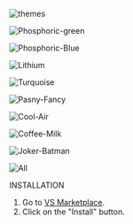 ![themes](https://user-images.githubusercontent.com/14194924/142741314-1a367658-fb99-4ebb-beb4-d15e6ee3f859.png)

![Phosphoric-green](https://user-images.githubusercontent.com/14194924/143615947-a796880a-9b2e-48cf-8c4e-f99812caf7f7.png)

![Phosphoric-Blue](https://user-images.githubusercontent.com/14194924/143615959-4605bded-9a21-4227-ab14-ecfd3cd3ce05.png)

![Lithium](https://user-images.githubusercontent.com/14194924/143580827-ed2ddc0d-f10e-497d-84c4-a881e6ff20b4.png)

![Turquoise](https://user-images.githubusercontent.com/14194924/143247797-111587bc-288d-4211-b850-03e1f7ae2206.png)

![Pasny-Fancy](https://user-images.githubusercontent.com/14194924/143217966-295dd384-cb72-4220-ac25-2b438430e958.png)

![Cool-Air](https://user-images.githubusercontent.com/14194924/142955628-a650c7a0-61f9-414d-8062-b5fa910cd31d.png)

![Coffee-Milk](https://user-images.githubusercontent.com/14194924/142740383-55c7adb0-5395-488d-8ddb-840bcabf2b68.png)

![Joker-Batman](https://user-images.githubusercontent.com/14194924/142764967-4722fc82-ce8e-496e-ae49-6dca1940ac1e.png)

![All](https://user-images.githubusercontent.com/14194924/142740738-5099d977-a269-4da6-b222-6c689e7bebb7.png)

INSTALLATION

1. Go to [VS Marketplace](https://marketplace.visualstudio.com/items?itemName=Vaporizer.vaporizer-dark).
2. Click on the "Install" button.


